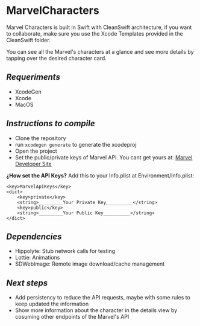 # MarvelCharacters

Marvel Characters is built in Swift with CleanSwift architecture, if you want to collaborate, make sure you use the Xcode Templates provided in the CleanSwift folder.

You can see all the Marvel's characters at a glance and see more details by tapping over the desired character card.

## _Requeriments_
- XcodeGen
- Xcode
- MacOS

## _Instructions to compile_
- Clone the repository
- run ```xcodegen generate``` to generate the xcodeproj
- Open the project
- Set the public/private keys of Marvel API. You cant get yours at: [Marvel Developer Site](https://developer.marvel.com/account)

**¿How set the API Keys?** Add this to your Info.plist at Environment/Info.plist:
```
<key>MarvelApiKeys</key>
<dict>
	<key>private</key>
	<string>_________Your Private Key__________</string>
	<key>public</key>
	<string>_________Your Public Key__________</string>
</dict>
```

## _Dependencies_
- Hippolyte: Stub network calls for testing
- Lottie: Animations
- SDWebImage: Remote image download/cache management

## _Next steps_
- Add persistency to reduce the API requests, maybe with some rules to keep updated the information
- Show more information about the character in the details view by cosuming other endpoints of the Marvel's API
